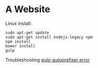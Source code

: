 # A Website


Linux install:

```
sudo apt-get update
sudo apt-get install nodejs-legacy npm
npm install
bower install
gulp
```

Troubleshooting [gulp-autoprefixer error](http://stackoverflow.com/questions/32490328/gulp-autoprefixer-throwing-referenceerror-promise-is-not-defined)